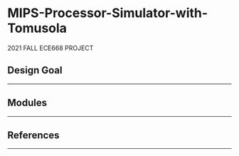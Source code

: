 # MIPS-Processor-Simulator-with-Tomusola
2021 FALL ECE668 PROJECT

## Design Goal
-----
## Modules
-----
## References
-----
